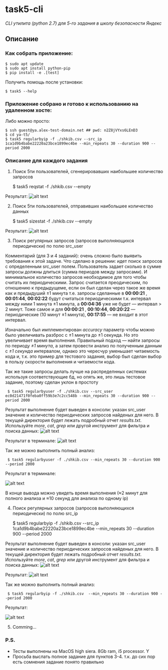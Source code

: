 task5-cli
=========

*CLI утилита (python 2.7) для 5-го задания в школу безопасности Яндекс*



Описание
-----------
### Как собрать приложение:

    $ sudo apt update
    $ sudo apt install python-pip
    $ pip install -e .[test]
    
Получить помощь после установки:

    $ task5 --help

### Приложение собрано и готово к использованию на удаленном хосте:
Либо можно просто:

    $ ssh guest@ya.alex-test-domain.net ## pwd: n2Z8jVYxs6LEnD3
    $ cd ya-t5/
    $ task5 regularbyip -f ./shkib.csv --src_ip 1ca1d9b4babe22220a23bce1899ec4be --min_repeats 30 --duration 900 --period 2000
    
### Описание для каждого задания

1) Поиск 5ти пользователей, сгенерировавших наибольшее количество запросов

     $ task5 reqstat -f ./shkib.csv --empty

Результат:
![alt text](https://api.monosnap.com/rpc/file/download?id=6VR8Amfl6DIvPL3AgbHLFoUSPlw8zR "Задание 1")

2) Поиск 5ти пользователей, отправивших наибольшее количество данных

     $ task5 sizestat -f ./shkib.csv --empty

Результат:
![alt text](https://api.monosnap.com/rpc/file/download?id=ioKm11dEEHu6k4lHPHCuKeNLTUW5iB "Задание 2")

3) Поиск регулярных запросов (запросов выполняющихся периодически) по полю src_user

Комментарий (для 3 и 4 заданий): очень сложно было выявить требования к этой задаче. Что сделано в решении: идет поиск запросов с определенным src_user полем. Пользователь задает сколько в сумме запросы должны длиться (сумма периодов между запросами). И минимальное количество запросов необходимое для того чтобы считать их периодическими. Запрос считается преодическим, по отношению к предыдущеме, если он был сделан через такое же время как и предыдуший ±1 минута т.е. запросы сделанные в __00:00:21__ , __00:01:44__, __00:02:22__  будут считаться периодическими т.к. интервал между ними 1 минута ±1 минута, а __00:04:36__ уже не будет — интервал > 2 минут. Тоже самое и для __00:00:21__ , __00:10:44__, __00:20:22__ — периодические (10 минут ±1 минута), __00:17:55__ — не входит в этот интервал.

Изначально был имплементирован _accuracy_ параметр чтобы можно было увеличивать разброс с ±1 минута до ±1 секунда. Но это увеличивает время выполнения. Правильный подход — найти запросы по периоду _±1 минута_, а затем провести анализ по полученным данным с _±1 секунда_ интервалом, однако это чересчур уменьшает читаемость кода и, т.к. это пример для тестового задания, выбор был сделан выбор в пользу скорости выполнения и читаемости кода.

Так же такие запросы делать лучше на распределнных системах используя соответствующие бд, но опять же, это лишь тестовое задание, поэтому сделан уклон в простоту


     $ task5 regularbyuser -f ./shkib.csv --src_user ec0d21471f0feba0ff59b3e7c2cc548b --min_repeats 30 --duration 900 --period 2000

Результат выполнение будет выведен в консоли: указан src_user значение и количество периодических запросов найденых для него. В текущей директория будет лежать подробный отчет _results.txt_. Используйте _more_, _cat_, _grep_ или другой инструмент для фильтра и поиска данных:
![alt text](https://api.monosnap.com/rpc/file/download?id=ounlD2dB13sISACAluJ2700NR9pgKO "Задание 3 отчет")

Результат в терминале:
![alt text](https://api.monosnap.com/rpc/file/download?id=0r1TCO9DrQRRSuYS3iI4qYAQ5WD99k "Задание 3")

Так же можно выполнить полный анализ:

     $ task5 regularbyuser -f ./shkib.csv --min_repeats 30 --duration 900 --period 2000

Результат в терминале:

![alt text](https://api.monosnap.com/rpc/file/download?id=DGOx6j3CsptbOFQxWAKoJmxDRwPisW "Задание 3 полный анализ")

В конце вывода можно увидеть время выполнения (≈2 минут для полного анализа и ≈10 секунд для анализа по одному ip)


4) Поиск регулярных запросов (запросов выполняющихся периодически) по полю src_ip

     $ task5 regularbyip -f ./shkib.csv --src_ip 1ca1d9b4babe22220a23bce1899ec4be --min_repeats 30 --duration 900 --period 2000

Результат выполнение будет выведен в консоли: указан src_user значение и количество периодических запросов найденых для него. В текущей директория будет лежать подробный отчет _results.txt_. Используйте _more_, _cat_, _grep_ или другой инструмент для фильтра и поиска данных:
![alt text](https://api.monosnap.com/rpc/file/download?id=1InX4xXbBk5qVOskClK6wGB4qrUbCI "Задание 4 отчет")

Результат:
![alt text](https://api.monosnap.com/rpc/file/download?id=d0Ufa41jrW1TJHTx4MhKvWB7vgZuku "Задание 4")

Так же можно выполнить полный анализ:

     $ task5 regularbyip -f ./shkib.csv  --min_repeats 30 --duration 900 --period 2000

Результат:

![alt text](https://api.monosnap.com/rpc/file/download?id=Qqktx3I1je1XGIqdqRKzPEfFHoQ9qs "Задание 4 полный анализ")

5) Comming...

### P.S.

- Тесты выполнены на MacOS high siera. 8Gb ram, i5 processor. Y
- Просьба выслать полное задание для пунктов 3-4. т.к. до сих пор есть сомнения задание понято правильно



